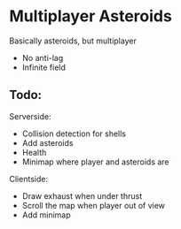 Multiplayer Asteroids
=====================

Basically asteroids, but multiplayer

- No anti-lag
- Infinite field

Todo:
-----

Serverside:

- Collision detection for shells
- Add asteroids
- Health
- Minimap where player and asteroids are

Clientside:
- Draw exhaust when under thrust
- Scroll the map when player out of view
- Add minimap
